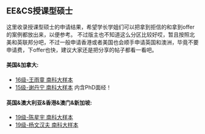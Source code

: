 ## EE&CS授课型硕士

这里收录授课型硕士的申请结果，希望学长学姐们可以把拿到拒信的和拿到offer的案例都放出来，以便参考。
不过版主也不知道这么分区比较好哎，暂且按照北美和英联邦分吧，不过一般申请香港或者美国也会顺手申请英国和澳洲，毕竟不要申请费，下offer也快，建议大家还是把分享的帖子都看一看吧。

#### 美国&加拿大:

  - [16级-王雨童 南科大样本](grad-application/computer-science-and-engineering/[US]-16-wangyutong.md)
  - [15级-谢丹宁 南科大样本](grad-application/computer-science-and-engineering/[US]-15-xiedanning.md) 内含PhD面经！

#### 英国&澳大利亚&香港&澳门&新加坡:
  - [19级-陈星宇 南科大样本](grad-application/computer-science-and-engineering/[US]-19-chenxingyu.md)
  - [19级-杨文汉夫 南科大样本](grad-application/computer-science-and-engineering/[US]-19-yangwenhanfu.md)
  